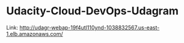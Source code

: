 # Udacity-Cloud-DevOps-Udagram
Link: http://udagr-webap-19f4utl110ynd-1038832567.us-east-1.elb.amazonaws.com/
